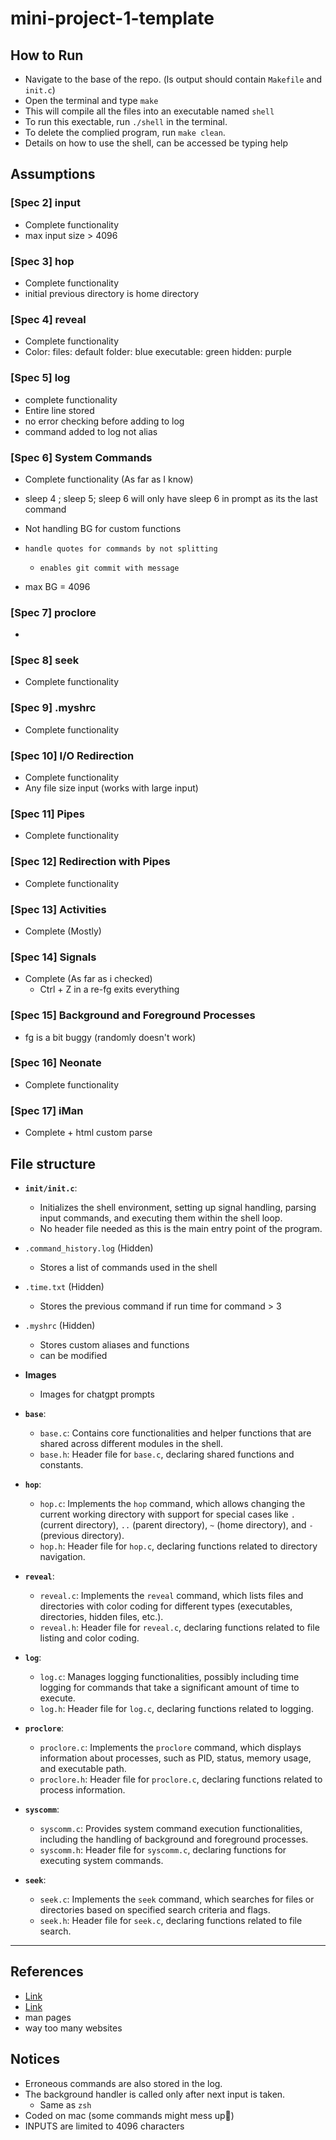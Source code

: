 
# mini-project-1-template

## How to Run

- Navigate to the base of the repo. (ls output should contain ```Makefile``` and `init.c`)
- Open the terminal and type ```make```
- This will compile all the files into an executable named ```shell```
- To run this exectable, run ```./shell``` in the terminal.
- To delete the complied program, run ```make clean```.
- Details on how to use the shell, can be accessed be typing help

## Assumptions

### [Spec 2] input

- Complete functionality
- max input size > 4096

### [Spec 3] hop

- Complete functionality
- initial previous directory is home directory

### [Spec 4] reveal

- Complete functionality
- Color: 
  files: default
  folder: blue
  executable: green
  hidden: purple

### [Spec 5] log

- complete functionality
- Entire line stored
- no error checking before adding to log
- command added to log not alias

### [Spec 6] System Commands

- Complete functionality (As far as I know)
- sleep 4 ; sleep 5; sleep 6
  will only have sleep 6 in prompt as its the last command
- Not handling BG for custom functions
- ```handle quotes for commands by not splitting```
  - ```enables git commit with message```

- max BG = 4096

### [Spec 7] proclore

- 

### [Spec 8] seek

- Complete functionality

### [Spec 9] .myshrc

- Complete functionality

### [Spec 10] I/O Redirection

- Complete functionality
- Any file size input (works with large input)

### [Spec 11] Pipes

- Complete functionality

### [Spec 12] Redirection with Pipes

- Complete functionality

### [Spec 13] Activities

- Complete (Mostly)

### [Spec 14] Signals

- Complete (As far as i checked)
  - Ctrl + Z in a re-fg exits everything

### [Spec 15] Background and Foreground Processes

- fg is a bit buggy (randomly doesn't work)

### [Spec 16] Neonate

- Complete functionality

### [Spec 17] iMan

- Complete + html custom parse

## File structure

- **`init/init.c`**:
  - Initializes the shell environment, setting up signal handling, parsing input commands, and executing them within the shell loop.
  - No header file needed as this is the main entry point of the program.
- ```.command_history.log``` (Hidden)
  - Stores a list of commands used in the shell
- ```.time.txt``` (Hidden)
  - Stores the previous command if run time for command > 3
- ```.myshrc``` (Hidden)
  - Stores custom aliases and functions
  - can be modified
- **Images**
  - Images for chatgpt prompts
- **`base`**:
  - `base.c`: Contains core functionalities and helper functions that are shared across different modules in the shell.
  - `base.h`: Header file for `base.c`, declaring shared functions and constants.

- **`hop`**:
  - `hop.c`: Implements the `hop` command, which allows changing the current working directory with support for special cases like `.` (current directory), `..` (parent directory), `~` (home directory), and `-` (previous directory).
  - `hop.h`: Header file for `hop.c`, declaring functions related to directory navigation.

- **`reveal`**:
  - `reveal.c`: Implements the `reveal` command, which lists files and directories with color coding for different types (executables, directories, hidden files, etc.).
  - `reveal.h`: Header file for `reveal.c`, declaring functions related to file listing and color coding.

- **`log`**:
  - `log.c`: Manages logging functionalities, possibly including time logging for commands that take a significant amount of time to execute.
  - `log.h`: Header file for `log.c`, declaring functions related to logging.

- **`proclore`**:
  - `proclore.c`: Implements the `proclore` command, which displays information about processes, such as PID, status, memory usage, and executable path.
  - `proclore.h`: Header file for `proclore.c`, declaring functions related to process information.

- **`syscomm`**:
  - `syscomm.c`: Provides system command execution functionalities, including the handling of background and foreground processes.
  - `syscomm.h`: Header file for `syscomm.c`, declaring functions for executing system commands.

- **`seek`**:
  - `seek.c`: Implements the `seek` command, which searches for files or directories based on specified search criteria and flags.
  - `seek.h`: Header file for `seek.c`, declaring functions related to file search.

---

## References

- [Link](https://stackoverflow.com/questions/8953424/how-to-get-the-username-in-c-c-in-linux)
- [Link](https://www.unix.com/programming/21041-getting-username-c-program-unix.html)
- man pages
- way too many websites

## Notices

- Erroneous commands are also stored in the log.
- The background handler is called only after next input is taken.
  - Same as ```zsh```
- Coded on mac (some commands might mess up🥲)
- INPUTS are limited to 4096 characters
